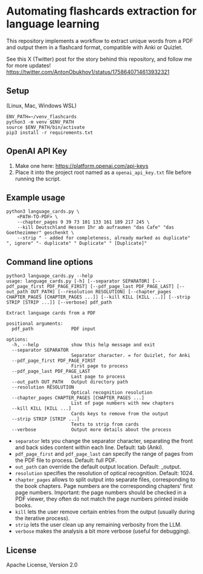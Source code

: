 # Automating flashcards extraction for language learning

This repository implements a workflow to extract unique words from a PDF and output them in a flashcard format, compatible with Anki or Quizlet.

See this X (Twitter) post for the story behind this repository, and follow me for more updates!
https://twitter.com/AntonObukhov1/status/1758640714613932321

## Setup

(Linux, Mac, Windows WSL)

```shell
ENV_PATH=~/venv_flashcards
python3 -m venv $ENV_PATH
source $ENV_PATH/bin/activate 
pip3 install -r requirements.txt
```

## OpenAI API Key

1. Make one here: https://platform.openai.com/api-keys
2. Place it into the project root named as a `openai_api_key.txt` file before running the script.

## Example usage

```shell
python3 language_cards.py \
    <PATH-TO-PDF> \
    --chapter_pages 9 39 73 101 133 161 189 217 245 \
    --kill Deutschland Hessen Ihr ab aufraumen "das Cafe" "das Goethezimmer" geschenkt \
    --strip " - added for completeness, already marked as duplicate" ", ignore" "- duplicate" " Duplicate" " [Duplicate]"
```

## Command line options

```shell
python3 language_cards.py --help
usage: language_cards.py [-h] [--separator SEPARATOR] [--pdf_page_first PDF_PAGE_FIRST] [--pdf_page_last PDF_PAGE_LAST] [--out_path OUT_PATH] [--resolution RESOLUTION] [--chapter_pages CHAPTER_PAGES [CHAPTER_PAGES ...]] [--kill KILL [KILL ...]] [--strip STRIP [STRIP ...]] [--verbose] pdf_path

Extract language cards from a PDF

positional arguments:
  pdf_path              PDF input

options:
  -h, --help            show this help message and exit
  --separator SEPARATOR
                        Separator character. = for Quizlet, for Anki
  --pdf_page_first PDF_PAGE_FIRST
                        First page to process
  --pdf_page_last PDF_PAGE_LAST
                        Last page to process
  --out_path OUT_PATH   Output directory path
  --resolution RESOLUTION
                        Optical recognition resolution
  --chapter_pages CHAPTER_PAGES [CHAPTER_PAGES ...]
                        List of page numbers with new chapters
  --kill KILL [KILL ...]
                        Cards keys to remove from the output
  --strip STRIP [STRIP ...]
                        Texts to strip from cards
  --verbose             Output more details about the process
```

- `separator` lets you change the separator character, separating the front and back sides content within each line. Default: tab (Anki).
- `pdf_page_first` and `pdf_page_last` can specify the range of pages from the PDF file to process. Default: full PDF.
- `out_path` can override the default output location. Default: <PDF-PATH>_output.
- `resolution` specifies the resolution of optical recognition. Default: 1024.
- `chapter_pages` allows to split output into separate files, corresponding to the book chapters. Page numbers are the corresponding chapters' first page numbers. Important: the page numbers should be checked in a PDF viewer, they often do not match the page numbers printed inside books.
- `kill` lets the user remove certain entries from the output (usually during the iterative process).
- `strip` lets the user clean up any remaining verbosity from the LLM.
- `verbose` makes the analysis a bit more verbose (useful for debugging).

## License

Apache License, Version 2.0
